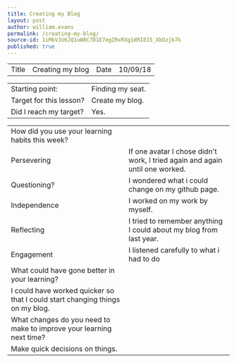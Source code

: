 ```yaml
---
title: Creating my Blog
layout: post
author: william.evans
permalink: /creating-my-blog/
source-id: 1iMbVJU6JQ1uW8C7D1E7egZRxRXg1dRI815_XbOzjb7k
published: true
---
```

<table>
  <tr>
    <td>Title</td>
    <td>Creating my blog</td>
    <td>Date</td>
    <td>10/09/18</td>
  </tr>
</table>


<table>
  <tr>
    <td>Starting point:</td>
    <td>Finding my seat.</td>
  </tr>
  <tr>
    <td>Target for this lesson?</td>
    <td>Create my blog.</td>
  </tr>
  <tr>
    <td>Did I reach my target? </td>
    <td>Yes.</td>
  </tr>
</table>


<table>
  <tr>
    <td>How did you use your learning habits this week?</td>
    <td></td>
  </tr>
  <tr>
    <td>Persevering</td>
    <td>If one avatar I chose didn't work, I tried again and again until one worked.</td>
  </tr>
  <tr>
    <td>Questioning?</td>
    <td>I wondered what i could change on my github page.</td>
  </tr>
  <tr>
    <td>Independence</td>
    <td>I worked on my work by myself.</td>
  </tr>
  <tr>
    <td>Reflecting</td>
    <td>I tried to remember anything I could about my blog from last year.</td>
  </tr>
  <tr>
    <td>Engagement</td>
    <td>I listened carefully to what i had to do</td>
  </tr>
  <tr>
    <td>What could have gone better in your learning?</td>
    <td></td>
  </tr>
  <tr>
    <td>I could have worked quicker so that I could start changing things on my blog.</td>
    <td></td>
  </tr>
  <tr>
    <td>What changes do you need to make to improve your learning next time?</td>
    <td></td>
  </tr>
  <tr>
    <td>Make quick decisions on things.</td>
    <td></td>
  </tr>
</table>


